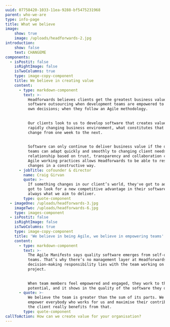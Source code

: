 ```yaml
---
uuid: 07758420-1033-11ea-9288-bf5475231968
parent: who-we-are
type: info-page
title: What we believe
image:
    show: true
    image: /uploads/headforwards-2.jpg
introduction:
    show: false
    text: CHANGEME
components:
  - isPostit: false
    isRightImage: false
    isTwoColumns: true
    type: image-copy-component
    title: We believe in creating value
    content:
      - type: markdown-component
        text: >-
          Headforwards believes clients get the greatest business value from
          software outsourcing when development teams are empowered to make their
          own decisions; when they follow an Agile methodology.
    
    
          Our clients look to us to develop software that creates value but, in a
          rapidly changing business environment, what constitutes that value might
          change from one week to the next.
    
    
          Software can only continue to deliver business value if the development
          teams can adapt quickly and smoothly to changing client needs. A client
          relationship based on trust, transparency and collaboration combined with
          Agile working practices allows Headforwards to be able to respond to
          changes in a constructive way.
      - jobTitle: cofounder & director
        name: Craig Girvan
        quote: >-
          If something changes in our client’s world, they've got to adapt, they've
          got to look for a new competitive advantage in their software and that’s
          always what we aim to deliver.
        type: quote-component
  - imageOne: /uploads/headforwards-3.jpg
    imageTwo: /uploads/headforwards-6.jpg
    type: images-component
  - isPostit: false
    isRightImage: false
    isTwoColumns: true
    type: image-copy-component
    title: 'We believe in being Agile, we believe in empowering teams'
    content:
      - type: markdown-component
        text: >-
          The Agile Manifesto says quality software emerges from self-organising
          teams. That’s why there’s no management layer at Headforwards. Instead,
          decision-making responsibility lies with the team working on each client
          project.
    
    
          When team members feel empowered and engaged, they work to their full
          potential, and it shows in the quality of the software they deliver.
      - quote: >-
          We believe the team is greater than the sum of its parts. We want to
          empower everybody who works for us and maximise their contribution – and
          the client really benefits from that.
        type: quote-component
callToAction: How can we create value for your organisation?
---
```


